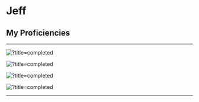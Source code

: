 # Jeff

## My Proficiencies
----------------------------------------------

![?title=completed](https://progress-bar.dev/75/?title=Lua&suffix=(experienced)&width=250&color=737373) 

![?title=completed](https://progress-bar.dev/55/?title=Java&suffix=(intermediate)&width=245&color=737373) 

![?title=completed](https://progress-bar.dev/35/?title=Python&suffix=(novice)&width=235&color=737373) 

![?title=completed](https://progress-bar.dev/15/?title=SQL&suffix=(beginner)&width=250&color=737373) 


----------------------------------------------
> 
